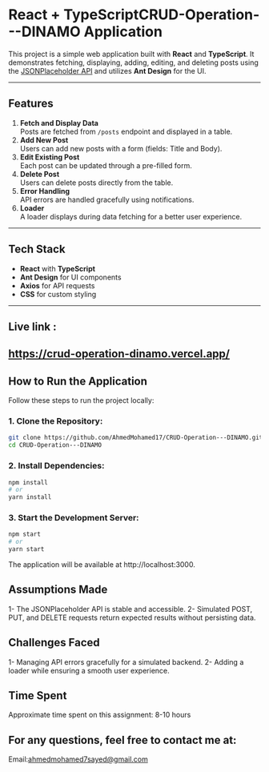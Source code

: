 # React + TypeScriptCRUD-Operation---DINAMO Application

This project is a simple web application built with **React** and **TypeScript**. It demonstrates fetching, displaying, adding, editing, and deleting posts using the [JSONPlaceholder API](https://jsonplaceholder.typicode.com/) and utilizes **Ant Design** for the UI.

---

## **Features**
1. **Fetch and Display Data**  
   Posts are fetched from `/posts` endpoint and displayed in a table.
2. **Add New Post**  
   Users can add new posts with a form (fields: Title and Body).
3. **Edit Existing Post**  
   Each post can be updated through a pre-filled form.
4. **Delete Post**  
   Users can delete posts directly from the table.
5. **Error Handling**  
   API errors are handled gracefully using notifications.
6. **Loader**  
   A loader displays during data fetching for a better user experience.

---

## **Tech Stack**
- **React** with **TypeScript**
- **Ant Design** for UI components
- **Axios** for API requests
- **CSS** for custom styling

---
## **Live link** :
https://crud-operation-dinamo.vercel.app/
---
## **How to Run the Application**

Follow these steps to run the project locally:

### 1. Clone the Repository:
```bash
git clone https://github.com/AhmedMohamed17/CRUD-Operation---DINAMO.git
cd CRUD-Operation---DINAMO
```
### 2.  Install Dependencies:
```bash
npm install
# or
yarn install
```
### 3.  Start the Development Server:

```bash
npm start
# or
yarn start
```
The application will be available at http://localhost:3000.

## **Assumptions Made**

1- The JSONPlaceholder API is stable and accessible.
2- Simulated POST, PUT, and DELETE requests return expected results without persisting data.

## **Challenges Faced**

1- Managing API errors gracefully for a simulated backend.
2- Adding a loader while ensuring a smooth user experience.

## **Time Spent**

Approximate time spent on this assignment: 8-10 hours

## For any questions, feel free to contact me at:
Email:ahmedmohamed7sayed@gmail.com








